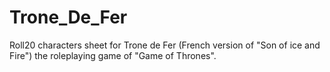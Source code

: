 # Trone_De_Fer
Roll20 characters sheet for Trone de Fer (French version of "Son of ice and Fire") the roleplaying game of "Game of Thrones".
